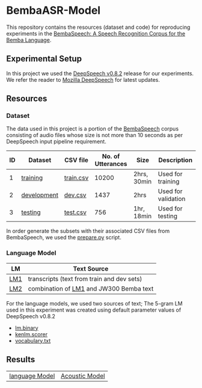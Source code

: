 # BembaASR-Model
This repository contains the resources (dataset and code) for reproducing experiments in the [BembaSpeech: A Speech Recognition Corpus for the Bemba Language](#).

## Experimental Setup
In this project we used the [DeepSpeech v0.8.2](https://deepspeech.readthedocs.io/en/v0.8.2/) release for our experiments. We refer the reader to [Mozilla DeepSpeech](https://github.com/mozilla/DeepSpeech) for latest updates.

## Resources
### Dataset
The data used in this project is a portion of the [BembaSpeech](https://github.com/csikasote/BembaSpeech) corpus consisting of audio files whose size is not more than 10 seconds as per DeepSpeech input pipeline requirement.

<div class="tg-wrap"><table>
<thead>
  <tr>
    <th> ID </th>
    <th>Dataset</th>
    <th>CSV file</th>
    <th>No. of Utterances</th>
    <th>Size</th>
    <th>Description</th>
  </tr>
</thead>
<tbody>
  <tr>
    <td> 1 </td>
    <td><a href="https://drive.google.com/drive/folders/1LAb04Ylj8gPIJ1p5w2AnmUgDuAuuUifO?usp=sharing">training</a></td>
    <td><a href="https://drive.google.com/file/d/1tdUgGJnjOoI5JTNMJ5M4uDsH1eS-DgLb/view?usp=sharing">train.csv</a></td>
    <td>10200</td>
    <td>2hrs, 30min</td>
    <td>Used for training</td>
  </tr>
  <tr>
    <td> 2 </td>
    <td><a href="https://drive.google.com/drive/folders/1hGo5yJJy57hg0tShGdCLjHW0aEP-1iVO?usp=sharing">development</a></td>
    <td><a href="https://drive.google.com/file/d/1tbHiMEV9lcNjFzb1DfcPDe0gpU9QzZEq/view?usp=sharing">dev.csv</a></td>
    <td>1437</td>
    <td>2hrs</td>
    <td>Used for validation</td>
  </tr>
  <tr>
    <td> 3 </td>
    <td><a href="https://drive.google.com/drive/folders/1843to0yTW5xsLu_PIvJ_qAt9JnWIclDg?usp=sharing">testing</a></td>
    <td><a href="https://drive.google.com/file/d/1tXdBlQIpMf2aAks0kzsfpClpXXmBT7bX/view?usp=sharing">test.csv</a></td>
    <td>756</td>
    <td>1hr, 18min</td>
    <td>Used for testing</td>
  </tr>
</tbody>
</table></div>

In order generate the subsets with their associated CSV files from BembaSpeech, we used the [prepare.py]() script.

### Language Model

<div class="tg-wrap"><table>
<thead>
  <tr>
    <th> LM </th>
    <th> Text Source </th>
  </tr>
</thead>
<tbody>
  <tr>
    <td><a href="">LM1</a></td>
    <td>transcripts (text from train and dev sets)</td>
  </tr>
  <tr>
    <td><a href="">LM2</a></td>
    <td>combination of <a href="">LM1</a> and JW300 Bemba text</td>
  </tr>
</tbody>
</table></div>

For the language models, we used two sources of text; The 5-gram LM used in this experiment was created using default parameter values of DeepSpeech v0.8.2
* [lm.binary](https://drive.google.com/file/d/109a1poTnPpYf-ILQlsIRC44QHh_kaXBX/view?usp=sharing)
* [kenlm.scorer](https://drive.google.com/file/d/10Hk7dpY89ciIF_BD8M6Y1fm__OiUQ69y/view?usp=sharing)
* [vocabulary.txt](https://drive.google.com/file/d/109svD1u4ShzxaTWvtlXY4Bzr1gMjIreU/view?usp=sharing)

## Results
<div class="tg-wrap"><table>
<tbody>
  <tr>
    <td><a href="https://drive.google.com/file/d/10Hk7dpY89ciIF_BD8M6Y1fm__OiUQ69y/view?usp=sharing">language Model</a></td>
    <td><a href="https://drive.google.com/file/d/166Qo55ZI9rufZjhnBX0-93Jal9jwxxXB/view?usp=sharing">Acoustic Model</a></td>
  </tr>
</tbody>
</table></div>
